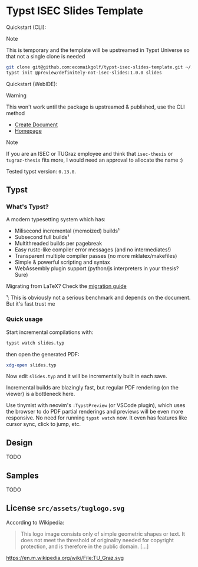 # Typst ISEC Slides Template

Quickstart (CLI):

> [!NOTE]
> This is temporary and the template will be upstreamed in Typst Universe so
> that not a single clone is needed

```sh
git clone git@github.com:ecomaikgolf/typst-isec-slides-template.git ~/.local/share/typst/packages/local/definitely-not-isec-slides/
typst init @preview/definitely-not-isec-slides:1.0.0 slides
```

Quickstart (WebIDE):

> [!WARNING]
> This won't work until the package is upstreamed & published, use the CLI
> method

- [Create Document](https://typst.app/app?template=definitely-not-isec-slides&version=1.0.0)
- [Homepage](https://typst.app/universe/package/definitely-not-isec-slides)

> [!NOTE]
> If you are an ISEC or TUGraz employee and think that `isec-thesis` or
> `tugraz-thesis` fits more, I would need an approval to allocate the name :)

Tested typst version: `0.13.0`.

## Typst

### What's Typst?

A modern typesetting system which has:

- Milisecond incremental (memoized) builds¹
- Subsecond full builds¹
- Multithreaded builds per pagebreak
- Easy rustc-like compiler error messages (and no intermediates!)
- Transparent multiple compiler passes (no more mklatex/makefiles)
- Simple & powerful scripting and syntax
- WebAssembly plugin support (python/js interpreters in your thesis? Sure)

Migrating from LaTeX? Check the [migration guide](https://typst.app/docs/guides/guide-for-latex-users/)

¹: This is obviously not a serious benchmark and depends on the document. But
   it's fast trust me

### Quick usage

Start incremental compilations with:

```sh
typst watch slides.typ
```

then open the generated PDF:

```sh
xdg-open slides.typ
```

Now edit `slides.typ` and it will be incrementally built in each save.

Incremental builds are blazingly fast, but regular PDF rendering (on the
viewer) is a bottleneck here. 

Use tinymist with neovim's `:TypstPreview` (or VSCode plugin), which uses the
browser to do PDF partial renderings and previews will be even more responsive.
No need for running `typst watch` now. It even has features like cursor sync,
click to jump, etc.

## Design

TODO

## Samples

TODO

## License `src/assets/tuglogo.svg`

According to Wikipedia:

> This logo image consists only of simple geometric shapes or text. It does not
> meet the threshold of originality needed for copyright protection, and is
> therefore in the public domain. [...]

https://en.m.wikipedia.org/wiki/File:TU_Graz.svg
